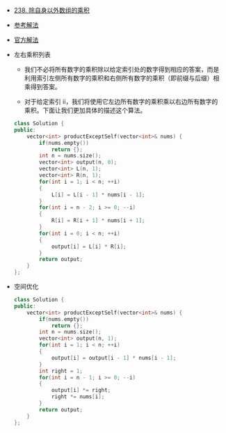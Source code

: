 - [238. 除自身以外数组的乘积](https://leetcode-cn.com/problems/product-of-array-except-self/)
- [参考解法](https://www.cnblogs.com/grandyang/p/4650187.html)
- [官方解法](https://leetcode-cn.com/problems/product-of-array-except-self/solution/chu-zi-shen-yi-wai-shu-zu-de-cheng-ji-by-leetcode-/)
- 左右乘积列表
    + 我们不必将所有数字的乘积除以给定索引处的数字得到相应的答案，而是利用索引左侧所有数字的乘积和右侧所有数字的乘积（即前缀与后缀）相乘得到答案。

    + 对于给定索引 ii，我们将使用它左边所有数字的乘积乘以右边所有数字的乘积。下面让我们更加具体的描述这个算法。
    ```C++
    class Solution {
    public:
        vector<int> productExceptSelf(vector<int>& nums) {
            if(nums.empty())
                return {};
            int n = nums.size();
            vector<int> output(n, 0);
            vector<int> L(n, 1);
            vector<int> R(n, 1);
            for(int i = 1; i < n; ++i)
            {
                L[i] = L[i - 1] * nums[i - 1];
            }
            for(int i = n - 2; i >= 0; --i)
            {
                R[i] = R[i + 1] * nums[i + 1];
            }
            for(int i = 0; i < n; ++i)
            {
                output[i] = L[i] * R[i];
            }
            return output;
        }
    };
    ```

- 空间优化
    ```C++
    class Solution {
    public:
        vector<int> productExceptSelf(vector<int>& nums) {
            if(nums.empty())
                return {};
            int n = nums.size();
            vector<int> output(n, 1);
            for(int i = 1; i < n; ++i)
            {
                output[i] = output[i - 1] * nums[i - 1];
            }
            int right = 1;
            for(int i = n - 1; i >= 0; --i)
            {
                output[i] *= right;
                right *= nums[i];
            }
            return output;
        }
    };
    ```